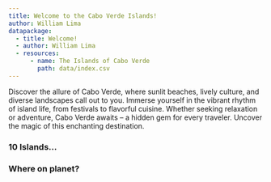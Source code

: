 ```yaml
---
title: Welcome to the Cabo Verde Islands!
author: William Lima
datapackage:
  - title: Welcome!
  - author: William Lima
  - resources:
      - name: The Islands of Cabo Verde
        path: data/index.csv
---
```


Discover the allure of Cabo Verde, where sunlit beaches, lively culture, and diverse landscapes call out to you. Immerse yourself in the vibrant rhythm of island life, from festivals to flavorful cuisine. Whether seeking relaxation or adventure, Cabo Verde awaits – a hidden gem for every traveler. Uncover the magic of this enchanting destination.

### 10 Islands...

### Where on planet?
